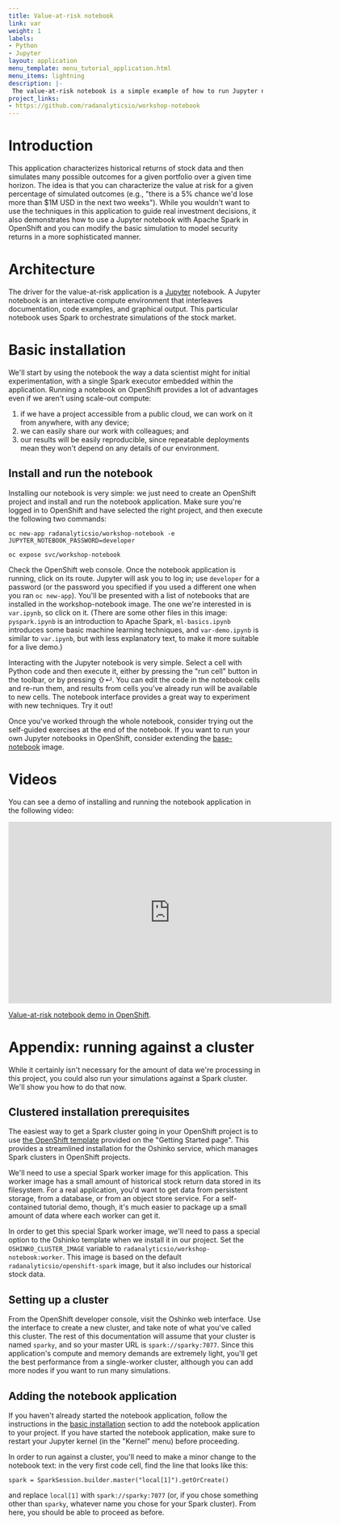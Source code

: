 ```yaml
---
title: Value-at-risk notebook
link: var
weight: 1
labels:
- Python
- Jupyter
layout: application
menu_template: menu_tutorial_application.html
menu_items: lightning
description: |-
 The value-at-risk notebook is a simple example of how to run Jupyter notebooks on OpenShift, Monte Carlo simulations in Spark, and how to interactively explore data to find better ways to model it.
project_links:
- https://github.com/radanalyticsio/workshop-notebook
---
```


<h1 id="introduction">Introduction</h1>

This application characterizes historical returns of stock data and then
simulates many possible outcomes for a given portfolio over a given time
horizon. The idea is that you can characterize the value at risk for a given
percentage of simulated outcomes (e.g., "there is a 5% chance we'd lose more
than $1M USD in the next two weeks"). While you wouldn't want to use the
techniques in this application to guide real investment decisions, it also
demonstrates how to use a Jupyter notebook with Apache Spark in OpenShift and
you can modify the basic simulation to model security returns in a more
sophisticated manner.

<h1 id="architecture">Architecture</h1>

The driver for the value-at-risk application is a
[Jupyter](http://jupyter.org/) notebook.  A Jupyter notebook is an interactive compute 
environment that interleaves documentation, code examples, and graphical output.  This 
particular notebook uses Spark to orchestrate simulations of the stock market.

<h1 id="installation">Basic installation</h1>

We'll start by using the notebook the way a data scientist might for initial
experimentation, with a single Spark executor embedded within the application. Running
a notebook on OpenShift provides a lot of advantages even if we aren't using scale-out
compute:

1. if we have a project accessible from a public cloud, we can work on it from
anywhere, with any device;
2. we can easily share our work with colleagues; and
3. our results will be easily reproducible, since repeatable deployments mean they
won't depend on any details of our environment.

## Install and run the notebook

Installing our notebook is very simple:  we just need to create an OpenShift project and install and run the notebook application.  Make sure you're logged in to OpenShift and have selected the right project, and then execute the following two commands:

`oc new-app radanalyticsio/workshop-notebook -e JUPYTER_NOTEBOOK_PASSWORD=developer`

`oc expose svc/workshop-notebook`

Check the OpenShift web console.  Once the notebook application is running, click on its route.  Jupyter will ask you to log in; use `developer` for a password (or the password you specified if you used a different one when you ran `oc new-app`).  You'll be presented with a list of notebooks that are installed in the workshop-notebook image.  The one we're interested in is `var.ipynb`, so click on it.  (There are some other files in this image:  `pyspark.ipynb` is an introduction to Apache Spark, `ml-basics.ipynb` introduces some basic machine learning techniques, and `var-demo.ipynb` is similar to `var.ipynb`, but with less explanatory text, to make it more suitable for a live demo.)

Interacting with the Jupyter notebook is very simple. Select a cell with Python
code and then execute it, either by pressing the "run cell" button in the toolbar, or by pressing &#8679;&#8629;.  You can edit the code in the notebook cells and re-run them, and results from cells you've already run will be available to new cells. The notebook interface provides a great way to experiment with new techniques. Try it out!

Once you've worked through the whole notebook, consider trying out the self-guided exercises at the end of the notebook.  If you want to run your own Jupyter notebooks in OpenShift, consider extending the [base-notebook](https://github.com/radanalyticsio/base-notebook) image.

<h1 id="videos">Videos</h1>

You can see a demo of installing and running the notebook application in the
following video:

<iframe src="https://player.vimeo.com/video/194528216" width="640" height="360" frameborder="0" webkitallowfullscreen mozallowfullscreen allowfullscreen></iframe>
<p><a href="https://vimeo.com/194528216">Value-at-risk notebook demo in OpenShift</a>.</p>

# Appendix: running against a cluster

While it certainly isn't necessary for the amount of data we're processing in this project, you could also run your simulations against a Spark cluster.  We'll show you how to do that now.

## Clustered installation prerequisites

The easiest way to get a Spark cluster going in your OpenShift project is to use [the
OpenShift template](https://radanalytics.io/get-started#quickstart-with-oshinko)
provided on the "Getting Started page". This provides a streamlined installation for
the Oshinko service, which manages Spark clusters in OpenShift projects.

We'll need to use a special Spark worker image for this application. This worker image
has a small amount of historical stock return data stored in its filesystem. For a real
application, you'd want to get data from persistent storage, from a database, or from
an object store service. For a self-contained tutorial demo, though, it's much easier
to package up a small amount of data where each worker can get it.

In order to get this special Spark worker image, we'll need to pass a special option 
to the Oshinko template when we install it in our project.  Set the `OSHINKO_CLUSTER_IMAGE` variable to `radanalyticsio/workshop-notebook:worker`.  This image is based on the default `radanalyticsio/openshift-spark` image, but it also includes our historical stock data.

## Setting up a cluster

From the OpenShift developer console, visit the Oshinko web interface. Use the
interface to create a new cluster, and take note of what you've called this
cluster. The rest of this documentation will assume that your cluster is named
`sparky`, and so your master URL is `spark://sparky:7077`.  Since this application's
compute and memory demands are extremely light, you'll get the best performance from a
single-worker cluster, although you can add more nodes if you want to run many
simulations.

## Adding the notebook application

If you haven't already started the notebook application, follow the instructions in the [basic installation](#installation) section to add the notebook application to your project.  If you have started the notebook application, make sure to restart your Jupyter kernel (in the "Kernel" menu) before proceeding.

In order to run against a cluster, you'll need to make a minor change to the notebook text: in the very first code cell, find the line that looks like this:

`spark = SparkSession.builder.master("local[1]").getOrCreate()`

and replace `local[1]` with `spark://sparky:7077` (or, if you chose something other than `sparky`, whatever name you chose for your Spark cluster).  From here, you should be able to proceed as before.

